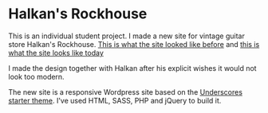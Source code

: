 # Halkan's Rockhouse

This is an individual student project. I made a new site for vintage guitar store Halkan's Rockhouse. 
[This is what the site looked like before](https://web.archive.org/web/20180804092400/http://halkans.com/) and [this is what the site looks like today](http://www.halkans.com)

I made the design together with Halkan after his explicit wishes it would not look too modern.

The new site is a responsive Wordpress site based on the [Underscores starter theme](https://underscores.me). I've used HTML, SASS, PHP and jQuery to build it.
